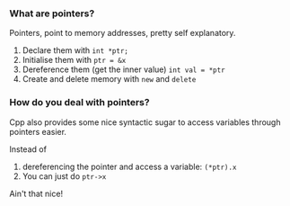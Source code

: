 ### What are pointers?
Pointers, point to memory addresses, pretty self explanatory.
1. Declare them with `int *ptr;`
2. Initialise them with `ptr = &x`
3. Dereference them (get the inner value) `int val = *ptr`
4. Create and delete memory with `new` and `delete`

### How do you deal with pointers?
Cpp also provides some nice syntactic sugar to access variables through pointers easier.

Instead of 
1. dereferencing the pointer and access a variable: `(*ptr).x`
2. You can just do `ptr->x`

Ain't that nice!

